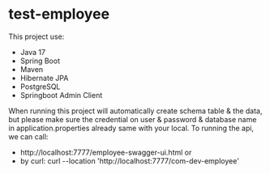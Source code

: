 # test-employee

This project use:
- Java 17
- Spring Boot
- Maven
- Hibernate JPA
- PostgreSQL
- Springboot Admin Client

When running this project will automatically create schema table & the data, but please make sure the credential on user & password & database name in application.properties already same with your local.
To running the api, we can call: 
- http://localhost:7777/employee-swagger-ui.html or 
- by curl: curl --location 'http://localhost:7777/com-dev-employee'

